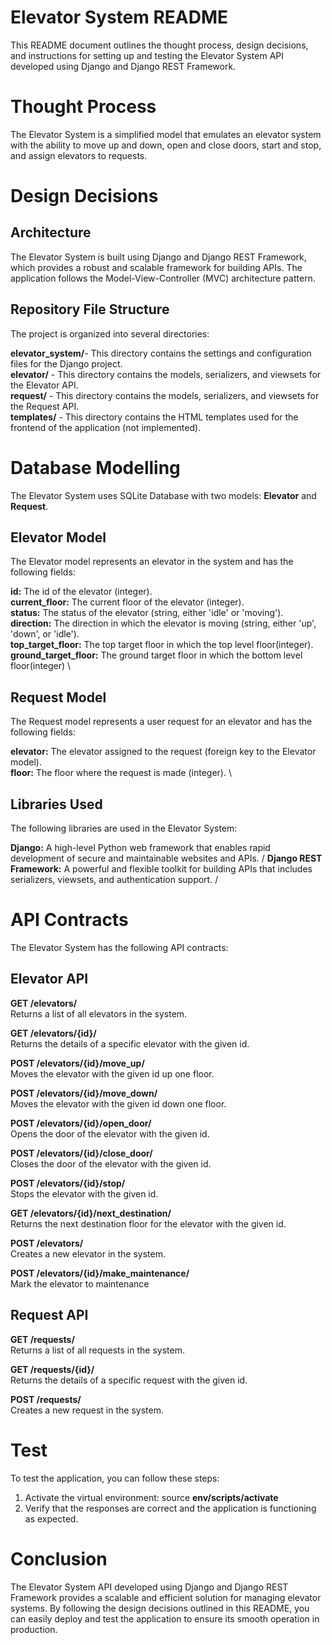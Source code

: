 # **Elevator System README**
This README document outlines the thought process, design decisions, and instructions for setting up and testing the Elevator System API developed using Django and Django REST Framework.

# Thought Process
The Elevator System is a simplified model that emulates an elevator system with the ability to move up and down, open and close doors, start and stop, and assign elevators to requests.

# Design Decisions
## Architecture
The Elevator System is built using Django and Django REST Framework, which provides a robust and scalable framework for building APIs. The application follows the Model-View-Controller (MVC) architecture pattern.

## Repository File Structure
The project is organized into several directories:

**elevator_system/**- This directory contains the settings and configuration files for the Django project.\
**elevator/** - This directory contains the models, serializers, and viewsets for the Elevator API. \
**request/** - This directory contains the models, serializers, and viewsets for the Request API.\
**templates/** - This directory contains the HTML templates used for the frontend of the application (not implemented).

# Database Modelling
The Elevator System uses SQLite Database with two models: **Elevator** and **Request**.

## Elevator Model
The Elevator model represents an elevator in the system and has the following fields:

**id:** The id of the elevator (integer). \
**current_floor:** The current floor of the elevator (integer). \
**status:** The status of the elevator (string, either 'idle' or 'moving').\
**direction:** The direction in which the elevator is moving (string, either 'up', 'down', or 'idle'). \
**top_target_floor:** The top target floor in which the top level floor(integer). \
**ground_target_floor:** The ground target floor in which the bottom level floor(integer) \

## Request Model
The Request model represents a user request for an elevator and has the following fields:

**elevator:** The elevator assigned to the request (foreign key to the Elevator model). \
**floor:** The floor where the request is made (integer). \

## Libraries Used
The following libraries are used in the Elevator System:

**Django:** A high-level Python web framework that enables rapid development of secure and maintainable websites and APIs. /
**Django REST Framework:** A powerful and flexible toolkit for building APIs that includes serializers, viewsets, and authentication support. /

# API Contracts
The Elevator System has the following API contracts:

## Elevator API
**GET /elevators/** \
Returns a list of all elevators in the system.

**GET /elevators/{id}/** \
Returns the details of a specific elevator with the given id.

**POST /elevators/{id}/move_up/** \
Moves the elevator with the given id up one floor.

**POST /elevators/{id}/move_down/** \
Moves the elevator with the given id down one floor.

**POST /elevators/{id}/open_door/** \
Opens the door of the elevator with the given id.

**POST /elevators/{id}/close_door/** \
Closes the door of the elevator with the given id.

**POST /elevators/{id}/stop/** \
Stops the elevator with the given id.

**GET /elevators/{id}/next_destination/** \
Returns the next destination floor for the elevator with the given id.

**POST /elevators/** \
Creates a new elevator in the system.

**POST /elevators/{id}/make_maintenance/** \
Mark the elevator to maintenance

## Request API
**GET /requests/** \
Returns a list of all requests in the system.

**GET /requests/{id}/** \
Returns the details of a specific request with the given id.

**POST /requests/** \
Creates a new request in the system.

# Test
To test the application, you can follow these steps:

1. Activate the virtual environment: source **env/scripts/activate**
2. Verify that the responses are correct and the application is functioning as expected.
# Conclusion
The Elevator System API developed using Django and Django REST Framework provides a scalable and efficient solution for managing elevator systems. By following the design decisions outlined in this README, you can easily deploy and test the application to ensure its smooth operation in production.